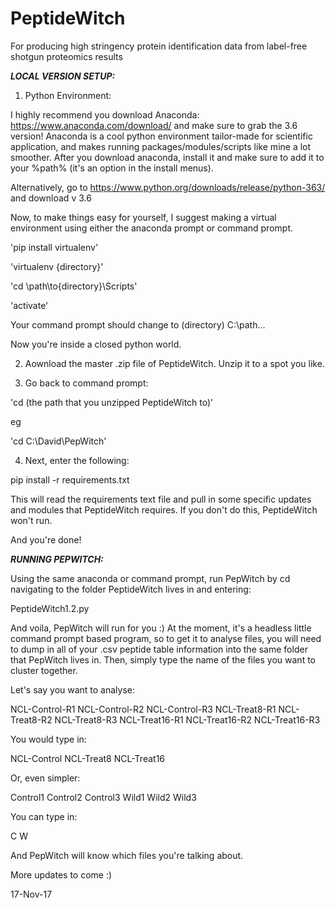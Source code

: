 # PeptideWitch
For producing high stringency protein identification data from label-free shotgun proteomics results

*****LOCAL VERSION SETUP:*****

1) Python Environment:

I highly recommend you download Anaconda: https://www.anaconda.com/download/ and make sure to grab the 3.6 version! Anaconda is a cool python environment tailor-made for scientific application, and makes running packages/modules/scripts like mine a lot smoother. After you download anaconda, install it and make sure to add it to your %path% (it's an option in the install menus). 

Alternatively, go to https://www.python.org/downloads/release/python-363/ and download v 3.6

Now, to make things easy for yourself, I suggest making a virtual environment using either the anaconda prompt or command prompt.

'pip install virtualenv'

'virtualenv {directory}'

'cd \path\to\{directory}\Scripts\'

'activate'

Your command prompt should change to (directory) C:\path...

Now you're inside a closed python world.

2) Aownload the master .zip file of PeptideWitch. Unzip it to a spot you like. 

3) Go back to command prompt:

'cd (the path that you unzipped PeptideWitch to)'

eg 

'cd C:\David\PepWitch'

4) Next, enter the following:

pip install -r requirements.txt

This will read the requirements text file and pull in some specific updates and modules that PeptideWitch requires. If you don't do this, PeptideWitch won't run.

And you're done!

*****RUNNING PEPWITCH:*****

Using the same anaconda or command prompt, run PepWitch by cd navigating to the folder PeptideWitch lives in and entering:

PeptideWitch1.2.py

And voila, PepWitch will run for you :) At the moment, it's a headless little command prompt based program, so to get it to analyse files, you will need to dump in all of your .csv peptide table information into the same folder that PepWitch lives in. Then, simply type the name of the files you want to cluster together.

Let's say you want to analyse:

NCL-Control-R1
NCL-Control-R2
NCL-Control-R3
NCL-Treat8-R1
NCL-Treat8-R2
NCL-Treat8-R3
NCL-Treat16-R1
NCL-Treat16-R2
NCL-Treat16-R3

You would type in:

NCL-Control NCL-Treat8 NCL-Treat16

Or, even simpler:

Control1
Control2
Control3
Wild1
Wild2
Wild3

You can type in:

C W

And PepWitch will know which files you're talking about.

More updates to come :)

17-Nov-17
